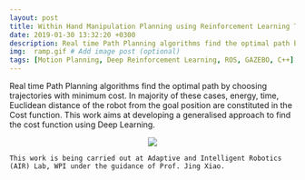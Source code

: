 ```yaml
---
layout: post
title: Within Hand Manipulation Planning using Reinforcement Learning Technique
date: 2019-01-30 13:32:20 +0300
description: Real time Path Planning algorithms find the optimal path by choosing trajectories with minimum cost. This works aims at developing a generalised approach to find the cost function using Deep Learning.  
img:  ramp.gif # Add image post (optional)
tags: [Motion Planning, Deep Reinforcement Learning, ROS, GAZEBO, C++]
---
```

Real time Path Planning algorithms find the optimal path by choosing trajectories with minimum cost. In majority of these cases, energy, time, Euclidean distance of the robot from the goal position are constituted in the Cost function. This work aims at developing a generalised approach to find the cost function using Deep Learning. 

<p align="center">
    <img src="{{site.baseurl}}/assets/img/ramp.gif">
</p>

```
This work is being carried out at Adaptive and Intelligent Robotics (AIR) Lab, WPI under the guidance of Prof. Jing Xiao. 
```
